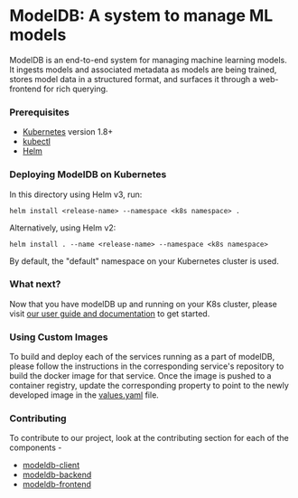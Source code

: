 # ModelDB: A system to manage ML models

ModelDB is an end-to-end system for managing machine learning models. It ingests models and associated metadata as models are being trained, stores model data in a structured format, and surfaces it through a web-frontend for rich querying.

### Prerequisites

- [Kubernetes](https://kubernetes.io/docs/home/) version 1.8+
- [kubectl](https://kubernetes.io/docs/tasks/tools/install-kubectl/)
- [Helm](https://helm.sh/)

### Deploying ModelDB on Kubernetes

In this directory using Helm v3, run:
```
helm install <release-name> --namespace <k8s namespace> .
```
Alternatively, using Helm v2:
```
helm install . --name <release-name> --namespace <k8s namespace>
```
By default, the "default" namespace on your Kubernetes cluster is used.

### What next?

Now that you have modelDB up and running on your K8s cluster, please visit
[our user guide and documentation](https://docs.verta.ai/en/master/index.html) to get started.

### Using Custom Images

To build and deploy each of the services running as a part of modelDB, please follow the instructions in the
corresponding service's repository to build the docker image for that service.
Once the image is pushed to a container registry, update the corresponding property to point to the newly
developed image in the [values.yaml](https://github.com/VertaAI/modeldb/chart/modeldb/values.yaml) file.

### Contributing

To contribute to our project, look at the contributing section for each of the components -
* [modeldb-client](https://github.com/VertaAI/modeldb/tree/master/client/README.md)
* [modeldb-backend](https://github.com/VertaAI/modeldb/tree/master/backend/README.md)
* [modeldb-frontend](https://github.com/VertaAI/modeldb/tree/master/webapp/README.md)
